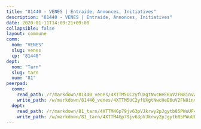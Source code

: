 ```yaml
---
title: "81440 - VENES | Entraide, Annonces, Initiatives"
description: "81440 - VENES | Entraide, Annonces, Initiatives"
date: 2020-01-11T14:09:21+09:00
collapsible: false
layout: commune
comm:
  nom: "VENES"
  slug: venes
  cp: "81440"
dept:
  nom: "Tarn"
  slug: tarn
  num: "81"
peerpad:
  comm:
    read_path: /r/markdown/81440_venes/4XTTM5UC2yfUXgtNwcHeE6uV2FN8invZUT5spiU2FScCW6Xpk
    write_path: /w/markdown/81440_venes/4XTTM5UC2yfUXgtNwcHeE6uV2FN8invZUT5spiU2FScCW6Xpk-K3TgTcuGNdw1N4DmfNig9yZmPnZtmUB8ouMcCp8JQUYQLV8sZHEJp9tQPjGD9RBqVkGW58kPUmx5mEyn125Dagi5zUwL9CBytsTGLR46Njr7BzhkxY5TpCm5S8D8aqVvpWySo9ct
  dept:
    read_path: /r/markdown/81_tarn/4XTTM4Gp79jv63pVJkrwy2pJgytb85PWuUF46qZV3RNcf9bTY
    write_path: /w/markdown/81_tarn/4XTTM4Gp79jv63pVJkrwy2pJgytb85PWuUF46qZV3RNcf9bTY-K3TgUQULAfYZTaNEYQn663imu6tLJ5XUSYV3bG6y2QwZHe2hiw5KiHgnyL8wpzhjjRKSLQVjHCuMHvPTtVgD4tm7BFQTVwqLNiZgb8d93Riu34VNq5t6eFocUS5Ezct8i9MJtUHQ
---
```


